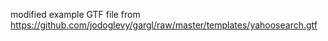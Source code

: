 modified example GTF file from https://github.com/jodoglevy/gargl/raw/master/templates/yahoosearch.gtf
